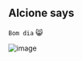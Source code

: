 ## Alcione says 
`Bom dia` :smile_cat:

![image](https://bonekdecrochecombr.files.wordpress.com/2020/11/ab0c1-essa2-1.jpg?w=768&h=1024
)





